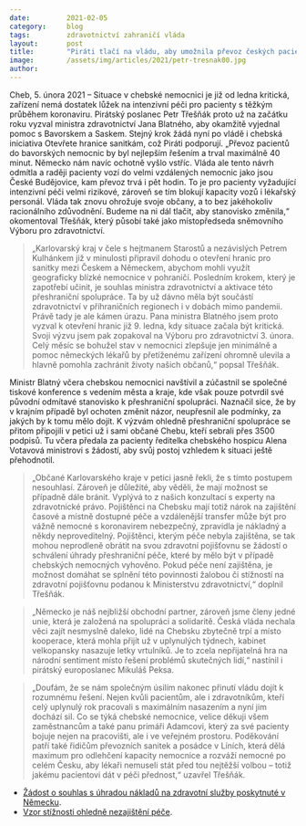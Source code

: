 ```yaml
---
date:         2021-02-05
category:     blog
tags:         zdravotnictví zahraničí vláda
layout:       post
title:        "Piráti tlačí na vládu, aby umožnila převoz českých pacientů z přetížené chebské nemocnice do Německa. Jinak hrozí ztráty na životech"
image:        /assets/img/articles/2021/petr-tresnak00.jpg
author:       
---
```




 

Cheb, 5. února 2021 – Situace v chebské nemocnici je již od ledna kritická, zařízení nemá dostatek lůžek na intenzivní péči pro pacienty s těžkým průběhem koronaviru. Pirátský poslanec Petr Třešňák proto už na začátku roku vyzval ministra zdravotnictví Jana Blatného, aby okamžitě vyjednal pomoc s Bavorskem a Saskem. Stejný krok žádá nyní po vládě i chebská iniciativa Otevřete hranice sanitkám, což Piráti podporují. „Převoz pacientů do bavorských nemocnic by byl nejlepším řešením a trval maximálně 40 minut. Německo nám navíc ochotně vyšlo vstříc. Vláda ale tento návrh odmítla a raději pacienty vozí do velmi vzdálených nemocnic jako jsou České Budějovice, kam převoz trvá i pět hodin. To je pro pacienty vyžadující intenzivní péči velmi rizikové, zároveň se tím blokují kapacity vozů i lékařský personál. Vláda tak znovu ohrožuje svoje občany, a to bez jakéhokoliv racionálního zdůvodnění. Budeme na ni dál tlačit, aby stanovisko změnila,“ okomentoval Třešňák, který působí také jako místopředseda sněmovního Výboru pro zdravotnictví.

> „Karlovarský kraj v čele s hejtmanem Starostů a nezávislých Petrem Kulhánkem již v minulosti připravil dohodu o otevření hranic pro sanitky mezi Českem a Německem, abychom mohli využít geograficky blízké nemocnice v pohraničí. Posledním krokem, který je zapotřebí učinit, je souhlas ministra zdravotnictví a aktivace této přeshraniční spolupráce. Ta by už dávno měla být součástí zdravotnictví v příhraničních regionech i v dobách mimo pandemii. Právě tady je ale kámen úrazu. Pana ministra Blatného jsem proto vyzval k otevření hranic již 9. ledna, kdy situace začala být kritická. Svoji výzvu jsem pak zopakoval na Výboru pro zdravotnictví 3. února. Celý měsíc se bohužel stav v nemocnici zlepšuje jen minimálně a pomoc německých lékařů by přetíženému zařízení ohromně ulevila a hlavně pomohla zachránit životy našich občanů,“ popsal Třešňák. 

Ministr Blatný včera chebskou nemocnici navštívil a zúčastnil se společné tiskové konference s vedením města a kraje, kde však pouze potvrdil své původní odmítavé stanovisko k přeshraniční spolupráci. Naznačil sice, že by v krajním případě byl ochoten změnit názor, neupřesnil ale podmínky, za jakých by k tomu mělo dojít. K výzvám ohledně přeshraniční spolupráce se přitom připojili v petici už i sami občané Chebu, kteří sebrali přes 3500 podpisů. Tu včera předala za pacienty ředitelka chebského hospicu Alena Votavová ministrovi s žádostí, aby svůj postoj vzhledem k situaci ještě přehodnotil.

> „Občané Karlovarského kraje v petici jasně řekli, že s tímto postupem nesouhlasí. Zároveň je důležité, aby věděli, že mají možnost se případně dále bránit. Vyplývá to z našich konzultací s experty na zdravotnické právo. Pojištěnci na Chebsku mají totiž nárok na zajištění časové a místně dostupné péče a vzdálenější transfer může být pro vážně nemocné s koronavirem nebezpečný, zpravidla je nákladný a někdy neproveditelný. Pojištěnci, kterým péče nebyla zajištěna, se tak mohou neprodleně obrátit na svou zdravotní pojišťovnu se žádostí o schválení úhrady přeshraniční péče, které by mělo být v případě chebských nemocných vyhověno. Pokud péče není zajištěna, je možnost domáhat se splnění této povinnosti žalobou či stížností na zdravotní pojišťovnu podanou k Ministerstvu zdravotnictví,“ doplnil Třešňák.

> „Německo je náš nejbližší obchodní partner, zároveň jsme členy jedné unie, která je založená na spolupráci a solidaritě. Česká vláda nechala věci zajít nesmyslně daleko, lidé na Chebsku zbytečně trpí a místo kooperace, která mohla přijít už v uplynulých týdnech, kabinet velkopansky nasazuje letky vrtulníků. Je to zcela nepřijatelná hra na národní sentiment místo řešení problémů skutečných lidí,“ nastínil i pirátský europoslanec Mikuláš Peksa.

> „Doufám, že se nám společným úsilím nakonec přinutí vládu dojít k rozumnému řešení. Nejen kvůli pacientům, ale i zdravotníkům, kteří celý uplynulý rok pracovali s maximálním nasazením a nyní jim dochází sil. Co se týká chebské nemocnice, velice děkuji všem zaměstnancům a také panu primáři Adamcovi, který za své pacienty bojuje nejen na pracovišti, ale i ve veřejném prostoru. Poděkování patří také řidičům převozních sanitek a posádce v Líních, která dělá maximum pro odlehčení kapacity nemocnice a rozváží nemocné po celém Česku, aby lékaři nemuseli stát před tou nejtěžší volbou – totiž jakému pacientovi dát v péči přednost,“ uzavřel Třešňák.

 
* [Žádost o souhlas s úhradou nákladů na zdravotní služby poskytnuté v Německu](https://www.pirati.cz/assets/pdf/Zadost_o_souhlas_vzor.pdf).
* [Vzor stížnosti ohledně nezajištění péče](https://www.pirati.cz/assets/pdf/Stiznost_nezajisteni_pece_vzor.pdf).

